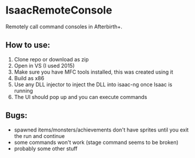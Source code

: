 # IsaacRemoteConsole
Remotely call command consoles in Afterbirth+.

## How to use:
1. Clone repo or download as zip
2. Open in VS (I used 2015)
3. Make sure you have MFC tools installed, this was created using it
4. Build as x86
5. Use any DLL injector to inject the DLL into isaac-ng once Isaac is running
6. The UI should pop up and you can execute commands

## Bugs:
* spawned items/monsters/achievements don't have sprites until you exit the run and continue
* some commands won't work (stage command seems to be broken)
* probably some other stuff
